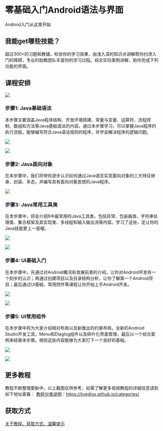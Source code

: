 # 零基础入门Android语法与界面

Android入门从这里开始

## 我能get哪些技能？

超过300+的习题和教辅，检验你的学习效果，由浅入深的知识点讲解帮你扫清入门的障碍，专业的助教团队丰富你的学习过程。综合实际案例讲解，助你完成下列功能的界面。

## 课程安排

![](img/零基础入门Android语法与界面1.png)

<!--more-->

### 步骤1: Java基础语法

本步骤主要涵盖Java程序结构、开发环境搭建、常量与变量、运算符、流程控制、数组和方法等Java基础语法的内容。通过本步骤学习，可以掌握Java程序的执行流程，能够编写符合Java语法规则的程序，并学会解决程序的逻辑问题。

![](img/零基础入门Android语法与界面2.png)

![](img/零基础入门Android语法与界面3.png)

### 步骤2: Java面向对象

在本步骤中，我们将带你逐步认识如何通过Java语言实现面向对象的三大特征继承、封装、多态，并编写具有面向对象思想的Java程序。

![](img/零基础入门Android语法与界面4.png)

### 步骤3: Java常用工具类

在本步骤中，将会介绍6中最常用的Java工具类，包括异常、包装器类、字符串处理类、集合框架及其实现类、多线程和输入输出流等内容。学习了这些，定让你的Java技能更上一层楼。

![](img/零基础入门Android语法与界面5.png)

![](img/零基础入门Android语法与界面6.png)

### 步骤4: UI基础入门

在本步骤中，先通过对Android概况和发展前景的介绍，让你对Android开发有一个初步的认识；再通过创建项目以及目录结构分析，让你了解第一个Android项目；最后通过UI基础，常用控件等课程让你开始上手Android开发。

![](img/零基础入门Android语法与界面7.png)

![](img/零基础入门Android语法与界面8.png)

### 步骤5: UI常用组件

在本步骤中将为大家介绍相对布局以及新推出的约束布局，全新的Android Studio开发工具，Menu和Diaglog组件以及碎片化界面管理，最后以一个综合案例来结束本步骤。相信这些内容能够为大家打下一个良好的基础。

![](img/零基础入门Android语法与界面9.png)

![](img/零基础入门Android语法与界面10.png)

## 更多教程

教程不断整理更新中，以上截图仅供参考，如需了解更多视频教程的详细信息请到如下地址查看：
[教程分类说明](https://itvedios.github.io/categories/)：<https://itvedios.github.io/categories/>

## 获取方式

[关于教程、获取方式、温馨提示](https://itvedios.github.io/about/)
